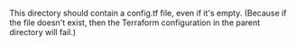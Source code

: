 This directory should contain a config.tf file, even if it's empty.
(Because if the file doesn't exist, then the Terraform configuration
in the parent directory will fail.)
